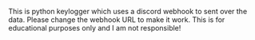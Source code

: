 This is python keylogger which uses a discord webhook to sent over the data. 
Please change the webhook URL to make it work.
This is for educational purposes only and I am not responsible!
